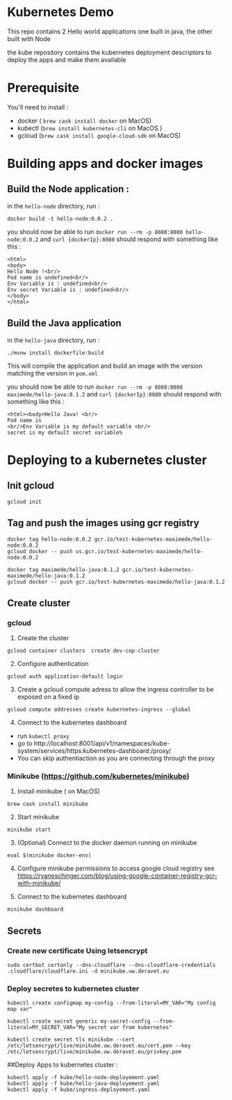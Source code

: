 # Kubernetes Demo

This repo contains 2 Hello world applications one built in java, the other built with Node

the kube repository contains the kubernetes deployment descriptors to deploy the apps and make them available

# Prerequisite
You'll need to install : 
* docker ( `brew cask install docker` on MacOS)
* kubectl (`brew install kubernetes-cli` on MacOS )
* gcloud (`brew cask install google-cloud-sdk` on MacOS)

# Building apps and docker images

## Build the Node application : 

in the `hello-node` directory, run :

```
docker build -t hello-node:0.0.2 .
```

you should now be able to run `docker run --rm -p 8080:8080 hello-node:0.0.2` and `curl {dockerIp}:8080` should respond with something like this :

```
<html>
<body>
Hello Node !<br/>
Pod name is undefined<br/>
Env Variable is : undefined<br/>
Env secret Variable is : undefined<br/>
</body>
</html>

```


## Build the Java application 


in the `hello-java` directory, run :
```
./mvnw install dockerfile:build
```

This will compile the application and build an image with the version matching the version in `pom.xml`


you should now be able to run `docker run --rm -p 8080:8080 maximede/hello-java:0.1.2` and `curl {dockerIp}:8080` should respond with something like this :

```
<html><body>Hello Java! <br/>
Pod name is
<br/>Env Variable is my default variable <br/>
secret is my default secret variable%

```


# Deploying to a kubernetes cluster

## Init gcloud 

```
gcloud init
```



## Tag and push the images using gcr registry

```
docker tag hello-node:0.0.2 gcr.io/test-kubernetes-maximede/hello-node:0.0.2
gcloud docker -- push us.gcr.io/test-kubernetes-maximede/hello-node:0.0.2

docker tag maximede/hello-java:0.1.2 gcr.io/test-kubernetes-maximede/hello-java:0.1.2
gcloud docker -- push gcr.io/test-kubernetes-maximede/hello-java:0.1.2
```


## Create cluster 

### gcloud

1. Create the cluster
```
gcloud container clusters  create dev-cop-cluster
```

2. Configure authentication 
```
gcloud auth application-default login
```

3. Create a gcloud compute adress to allow the ingress controller to be exposed on a fixed ip
```
gcloud compute addresses create kubernetes-ingress --global
```

4. Connect to the kubernetes dashboard
* run `kubectl proxy`
* go to http://localhost:8001/api/v1/namespaces/kube-system/services/https:kubernetes-dashboard:/proxy/
* You can skip authentiaction as you are connecting through the proxy



### Minikube (https://github.com/kubernetes/minikube)

1. Install minikube ( on MacOS)
```
brew cask install minikube
```

2. Start minikube
```
minikube start
```

3. (Optional) Connect to the docker daemon running on minikube
```
eval $(minikube docker-env)
```

4. Configure minikube permissions to access google cloud registry
see https://ryaneschinger.com/blog/using-google-container-registry-gcr-with-minikube/

5. Connect to the kubernetes dashboard

```
minikube dashboard
```


## Secrets

### Create new certificate Using letsencrypt 

```
sudo certbot certonly --dns-cloudflare --dns-cloudflare-credentials .cloudflare/cloudflare.ini -d minikube.uw.deravet.eu
```

### Deploy secretes to kubernetes cluster

```
kubectl create configmap my-config --from-literal=MY_VAR="My config map var"

kubectl create secret generic my-secret-config --from-literal=MY_SECRET_VAR="My secret var from kubernetes"

kubectl create secret tls minikube --cert /etc/letsencrypt/live/minikube.uw.deravet.eu/cert.pem --key /etc/letsencrypt/live/minikube.uw.deravet.eu/privkey.pem
```


##Deploy Apps to kubernetes cluster :

```
kubectl apply -f kube/hello-node-deployement.yaml
kubectl apply -f kube/hello-java-deployement.yaml
kubectl apply -f kube/ingress-deployement.yaml
```



